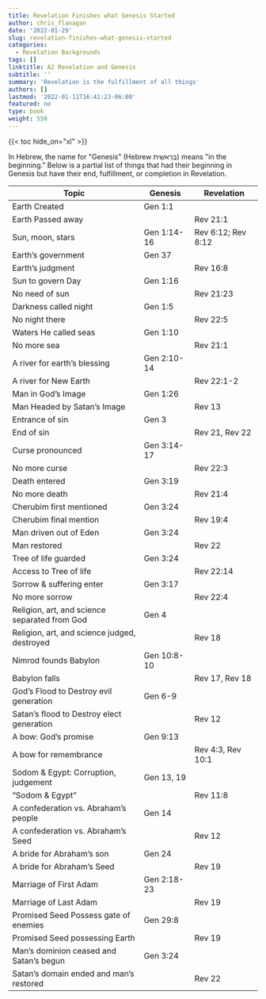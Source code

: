 ```yaml
---
title: Revelation Finishes what Genesis Started
author: chris_flanagan
date: '2022-01-29'
slug: revelation-finishes-what-genesis-started
categories:
  - Revelation Backgrounds
tags: []
linktitle: A2 Revelation and Genesis
subtitle: ''
summary: 'Revelation is the fulfillment of all things'
authors: []
lastmod: '2022-01-11T16:41:23-06:00'
featured: no
type: book
weight: 550
---
```

{{< toc hide_on="xl" >}}

<script type="text/javascript">
  window.ESV_CROSSREF_OPTIONS = {
    body_background_color: 'D7E5F0',
    header_font_size: 10,
    body_font_size: 12,
    footer_font_size: 8,
    header_font_family: 'Arial',
    body_font_family: 'Times'
  };
</script>
<script src="https://static.esvmedia.org/crossref/crossref.min.js" type="text/javascript"></script> 

In Hebrew, the name for "Genesis" (Hebrew בְּרֵאשִׁית) means "in the beginning." Below is a partial list of things that had their beginning in Genesis but have their end, fulfillment, or completion in Revelation.


| Topic                                         | Genesis     | Revelation
|-----------------------------------------------|-------------|--------------------|
| Earth Created                                 | Gen 1:1     |                    |
| Earth Passed away                             |             | Rev 21:1           |
| Sun, moon, stars                              | Gen 1:14-16 | Rev 6:12; Rev 8:12 |
| Earth’s government                            | Gen 37      |                    |
| Earth’s judgment                              |             | Rev 16:8           |
| Sun to govern Day                             | Gen 1:16    |                    |
| No need of sun                                |             | Rev 21:23          |
| Darkness called night                         | Gen 1:5     |                    |
| No night there                                |             | Rev 22:5           |
| Waters He called seas                         | Gen 1:10    |                    |
| No more sea                                   |             | Rev 21:1           |
| A river for earth’s blessing                  | Gen 2:10-14 |                    |
| A river for New Earth                         |             | Rev 22:1-2         |
| Man in God’s Image                            | Gen 1:26    |                    |
| Man Headed by Satan’s Image                   |             | Rev 13             |
| Entrance of sin                               | Gen 3       |                    |
| End of sin                                    |             | Rev 21, Rev 22     |
| Curse pronounced                              | Gen 3:14-17 |                    |
| No more curse                                 |             | Rev 22:3           |
| Death entered                                 | Gen 3:19    |                    |
| No more death                                 |             | Rev 21:4           |
| Cherubim first mentioned                      | Gen 3:24    |                    |
| Cherubim final mention                        |             | Rev 19:4           |
| Man driven out of Eden                        | Gen 3:24    |                    |
| Man restored                                  |             | Rev 22             |
| Tree of life guarded                          | Gen 3:24    |                    |
| Access to Tree of life                        |             | Rev 22:14          |
| Sorrow & suffering enter                      | Gen 3:17    |                    |
| No more sorrow                                |             | Rev 22:4           |
| Religion, art, and science separated from God | Gen 4       |                    |
| Religion, art, and science judged, destroyed  |             | Rev 18             |
| Nimrod founds Babylon                         | Gen 10:8-10 |                    |
| Babylon falls                                 |             | Rev 17, Rev 18     |
| God’s Flood to Destroy evil generation        | Gen 6-9     |                    |
| Satan’s flood to Destroy elect generation     |             | Rev 12             |
| A bow: God’s promise                          | Gen 9:13    |                    |
| A bow for remembrance                         |             | Rev 4:3, Rev 10:1  |
| Sodom & Egypt: Corruption, judgement          | Gen 13, 19  |                    |
| “Sodom & Egypt”                               |             | Rev 11:8           |
| A confederation vs. Abraham’s people          | Gen 14      |                    |
| A confederation vs. Abraham’s Seed            |             | Rev 12             |
| A bride for Abraham’s son                     | Gen 24      |                    |
| A bride for Abraham’s Seed                    |             | Rev 19             |
| Marriage of First Adam                        | Gen 2:18-23 |                    |
| Marriage of Last Adam                         |             | Rev 19             |
| Promised Seed Possess gate of enemies         | Gen 29:8    |                    |
| Promised Seed possessing Earth                |             | Rev 19             |
| Man’s dominion ceased and Satan’s begun       | Gen 3:24    |                    |
| Satan’s domain ended and man’s restored       |             | Rev 22             |

